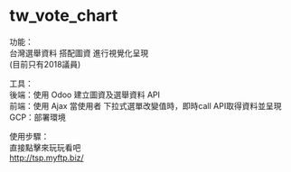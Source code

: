 # tw_vote_chart
功能：  
台灣選舉資料 搭配圖資 進行視覺化呈現   
(目前只有2018議員) 
  
工具：  
後端：使用 Odoo 建立圖資及選舉資料 API  
前端：使用 Ajax 當使用者 下拉式選單改變值時，即時call API取得資料並呈現  
GCP：部署環境  
  
使用步驟：  
直接點擊來玩玩看吧  
http://tsp.myftp.biz/
